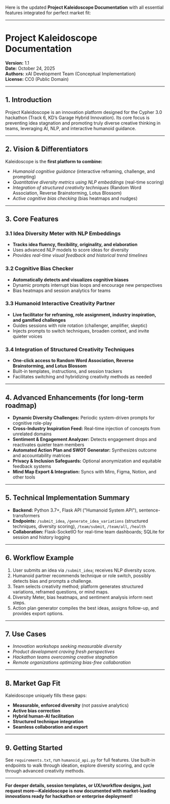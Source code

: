 Here is the updated **Project Kaleidoscope Documentation** with all essential features integrated for perfect market fit:

***

# Project Kaleidoscope Documentation

**Version:** 1.1  
**Date:** October 24, 2025  
**Authors:** xAI Development Team (Conceptual Implementation)  
**License:** CC0 (Public Domain)

***

## 1. Introduction

Project Kaleidoscope is an innovation platform designed for the Cypher 3.0 hackathon (Track 6, KD’s Garage Hybrid Innovation). Its core focus is preventing idea stagnation and promoting truly diverse creative thinking in teams, leveraging AI, NLP, and interactive humanoid guidance.

***

## 2. Vision & Differentiators

Kaleidoscope is the **first platform to combine:**
- *Humanoid cognitive guidance* (interactive reframing, challenge, and prompting)
- *Quantitative diversity metrics using NLP embeddings* (real-time scoring)
- *Integration of structured creativity techniques* (Random Word Association, Reverse Brainstorming, Lotus Blossom)
- *Active cognitive bias checking* (bias heatmaps and nudges)

***

## 3. Core Features

### 3.1 Idea Diversity Meter with NLP Embeddings
- **Tracks idea fluency, flexibility, originality, and elaboration**
- Uses advanced NLP models to score ideas for diversity
- *Provides real-time visual feedback and historical trend timelines*

### 3.2 Cognitive Bias Checker
- **Automatically detects and visualizes cognitive biases**
- Dynamic prompts interrupt bias loops and encourage new perspectives
- Bias heatmaps and session analytics for teams

### 3.3 Humanoid Interactive Creativity Partner
- **Live facilitator for reframing, role assignment, industry inspiration, and gamified challenges**
- Guides sessions with role rotation (challenger, amplifier, skeptic)
- Injects prompts to switch techniques, broaden context, and invite quieter voices

### 3.4 Integration of Structured Creativity Techniques
- **One-click access to Random Word Association, Reverse Brainstorming, and Lotus Blossom**
- Built-in templates, instructions, and session trackers
- Facilitates switching and hybridizing creativity methods as needed

***

## 4. Advanced Enhancements (for long-term roadmap)

- **Dynamic Diversity Challenges:** Periodic system-driven prompts for cognitive role-play
- **Cross-Industry Inspiration Feed:** Real-time injection of concepts from unrelated domains
- **Sentiment & Engagement Analyzer:** Detects engagement drops and reactivates quieter team members
- **Automated Action Plan and SWOT Generator:** Synthesizes outcome and accountability matrices
- **Privacy & Inclusion Safeguards:** Optional anonymization and equitable feedback systems
- **Mind Map Export & Integration:** Syncs with Miro, Figma, Notion, and other tools

***

## 5. Technical Implementation Summary

- **Backend:** Python 3.7+, Flask API ("Humanoid System API"), sentence-transformers
- **Endpoints:** `/submit_idea`, `/generate_idea_variations` (structured techniques, diversity scoring), `/team/submit`, `/team/all`, `/health`
- **Collaboration:** Flask-SocketIO for real-time team dashboards; SQLite for session and history logging

***

## 6. Workflow Example

1. User submits an idea via `/submit_idea`; receives NLP diversity score.
2. Humanoid partner recommends technique or role switch, possibly detects bias and prompts a challenge.
3. Team selects creativity method; platform generates structured variations, reframed questions, or mind maps.
4. Diversity Meter, bias heatmaps, and sentiment analysis inform next steps.
5. Action plan generator compiles the best ideas, assigns follow-up, and provides export options.

***

## 7. Use Cases

- *Innovation workshops seeking measurable diversity*
- *Product development craving fresh perspectives*
- *Hackathon teams overcoming creative stagnation*
- *Remote organizations optimizing bias-free collaboration*

***

## 8. Market Gap Fit

Kaleidoscope uniquely fills these gaps:
- **Measurable, enforced diversity** (not passive analytics)
- **Active bias correction**
- **Hybrid human-AI facilitation**
- **Structured technique integration**
- **Seamless collaboration and export**

***

## 9. Getting Started

See `requirements.txt`, run `humanoid_api.py` for full features. Use built-in endpoints to walk through ideation, explore diversity scoring, and cycle through advanced creativity methods.

***

**For deeper details, session templates, or UX/workflow designs, just request more—Kaleidoscope is now documented with market-leading innovations ready for hackathon or enterprise deployment!**